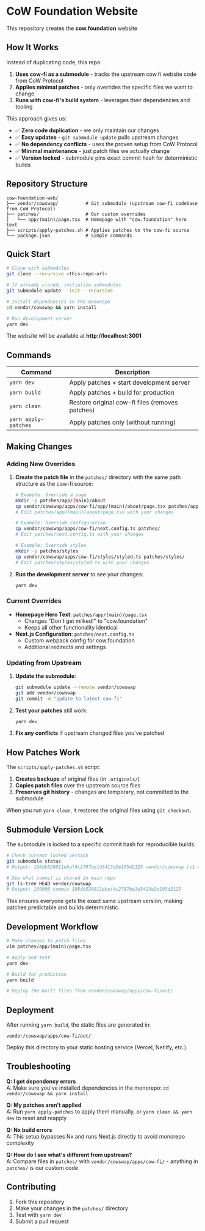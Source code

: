 # CoW Foundation Website

This repository creates the **cow.foundation** website

## How It Works

Instead of duplicating code, this repo:

1. **Uses cow-fi as a submodule** - tracks the upstream cow.fi website code from CoW Protocol
2. **Applies minimal patches** - only overrides the specific files we want to change
3. **Runs with cow-fi's build system** - leverages their dependencies and tooling

This approach gives us:

- ✅ **Zero code duplication** - we only maintain our changes
- ✅ **Easy updates** - `git submodule update` pulls upstream changes
- ✅ **No dependency conflicts** - uses the proven setup from CoW Protocol
- ✅ **Minimal maintenance** - just patch files we actually change
- ✅ **Version locked** - submodule pins exact commit hash for deterministic builds

## Repository Structure

```
cow-foundation-web/
├── vendor/cowswap/          # Git submodule (upstream cow-fi codebase from CoW Protocol)
├── patches/                 # Our custom overrides
│   └── app/(main)/page.tsx  # Homepage with "cow.foundation" hero text
├── scripts/apply-patches.sh # Applies patches to the cow-fi source
└── package.json             # Simple commands
```

## Quick Start

```bash
# Clone with submodules
git clone --recursive <this-repo-url>

# If already cloned, initialize submodules
git submodule update --init --recursive

# Install dependencies in the monorepo
cd vendor/cowswap && yarn install

# Run development server
yarn dev
```

The website will be available at **http://localhost:3001**

## Commands

| Command              | Description                                     |
| -------------------- | ----------------------------------------------- |
| `yarn dev`           | Apply patches + start development server        |
| `yarn build`         | Apply patches + build for production            |
| `yarn clean`         | Restore original cow-fi files (removes patches) |
| `yarn apply-patches` | Apply patches only (without running)            |

## Making Changes

### Adding New Overrides

1. **Create the patch file** in the `patches/` directory with the same path structure as the cow-fi source:

   ```bash
   # Example: Override a page
   mkdir -p patches/app/(main)/about
   cp vendor/cowswap/apps/cow-fi/app/(main)/about/page.tsx patches/app/(main)/about/
   # Edit patches/app/(main)/about/page.tsx with your changes

   # Example: Override configuration
   cp vendor/cowswap/apps/cow-fi/next.config.ts patches/
   # Edit patches/next.config.ts with your changes

   # Example: Override styles
   mkdir -p patches/styles
   cp vendor/cowswap/apps/cow-fi/styles/styled.ts patches/styles/
   # Edit patches/styles/styled.ts with your changes
   ```

2. **Run the development server** to see your changes:
   ```bash
   yarn dev
   ```

### Current Overrides

- **Homepage Hero Text**: `patches/app/(main)/page.tsx`
  - Changes "Don't get milked!" to "cow.foundation"
  - Keeps all other functionality identical
- **Next.js Configuration**: `patches/next.config.ts`
  - Custom webpack config for cow.foundation
  - Additional redirects and settings

### Updating from Upstream

1. **Update the submodule**:

   ```bash
   git submodule update --remote vendor/cowswap
   git add vendor/cowswap
   git commit -m "Update to latest cow-fi"
   ```

2. **Test your patches** still work:

   ```bash
   yarn dev
   ```

3. **Fix any conflicts** if upstream changed files you've patched

## How Patches Work

The `scripts/apply-patches.sh` script:

1. **Creates backups** of original files (in `.originals/`)
2. **Copies patch files** over the upstream source files
3. **Preserves git history** - changes are temporary, not committed to the submodule

When you run `yarn clean`, it restores the original files using `git checkout`.

## Submodule Version Lock

The submodule is locked to a specific commit hash for reproducible builds:

```bash
# Check current locked version
git submodule status
# Output: 198db528011ebaf4c2787be1d3413e2e105d2125 vendor/cowswap (v1.49.2-1662-g198db5280)

# See what commit is stored in main repo
git ls-tree HEAD vendor/cowswap
# Output: 160000 commit 198db528011ebaf4c2787be1d3413e2e105d2125
```

This ensures everyone gets the exact same upstream version, making patches predictable and builds deterministic.

## Development Workflow

```bash
# Make changes to patch files
vim patches/app/(main)/page.tsx

# Apply and test
yarn dev

# Build for production
yarn build

# Deploy the built files from vendor/cowswap/apps/cow-fi/out/
```

## Deployment

After running `yarn build`, the static files are generated in:

```
vendor/cowswap/apps/cow-fi/out/
```

Deploy this directory to your static hosting service (Vercel, Netlify, etc.).

## Troubleshooting

**Q: I get dependency errors**  
A: Make sure you've installed dependencies in the monorepo: `cd vendor/cowswap && yarn install`

**Q: My patches aren't applied**  
A: Run `yarn apply-patches` to apply them manually, or `yarn clean && yarn dev` to reset and reapply

**Q: Nx build errors**  
A: This setup bypasses Nx and runs Next.js directly to avoid monorepo complexity

**Q: How do I see what's different from upstream?**  
A: Compare files in `patches/` with `vendor/cowswap/apps/cow-fi/` - anything in `patches/` is our custom code

## Contributing

1. Fork this repository
2. Make your changes in the `patches/` directory
3. Test with `yarn dev`
4. Submit a pull request

